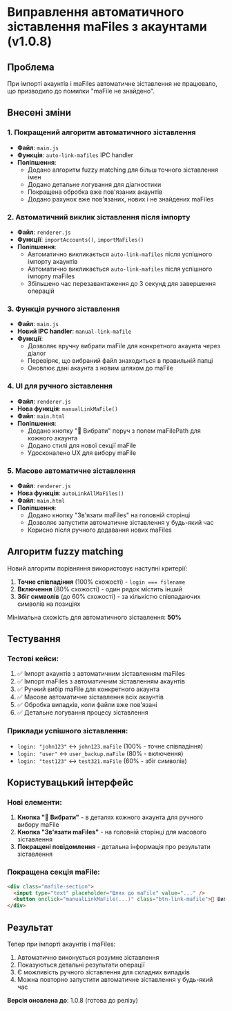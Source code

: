 # Виправлення автоматичного зіставлення maFiles з акаунтами (v1.0.8)

## Проблема
При імпорті акаунтів і maFiles автоматичне зіставлення не працювало, що призводило до помилки "maFile не знайдено".

## Внесені зміни

### 1. Покращений алгоритм автоматичного зіставлення
- **Файл**: `main.js`
- **Функція**: `auto-link-mafiles` IPC handler
- **Поліпшення**:
  - Додано алгоритм fuzzy matching для більш точного зіставлення імен
  - Додано детальне логування для діагностики
  - Покращена обробка вже пов'язаних акаунтів
  - Додано рахунок вже пов'язаних, нових і не знайдених maFiles

### 2. Автоматичний виклик зіставлення після імпорту
- **Файл**: `renderer.js`
- **Функції**: `importAccounts()`, `importMaFiles()`
- **Поліпшення**:
  - Автоматично викликається `auto-link-mafiles` після успішного імпорту акаунтів
  - Автоматично викликається `auto-link-mafiles` після успішного імпорту maFiles
  - Збільшено час перезавантаження до 3 секунд для завершення операцій

### 3. Функція ручного зіставлення
- **Файл**: `main.js`
- **Новий IPC handler**: `manual-link-mafile`
- **Функції**:
  - Дозволяє вручну вибрати maFile для конкретного акаунта через діалог
  - Перевіряє, що вибраний файл знаходиться в правильній папці
  - Оновлює дані акаунта з новим шляхом до maFile

### 4. UI для ручного зіставлення
- **Файл**: `renderer.js`
- **Нова функція**: `manualLinkMaFile()`
- **Файл**: `main.html`
- **Поліпшення**:
  - Додано кнопку "🔗 Вибрати" поруч з полем maFilePath для кожного акаунта
  - Додано стилі для нової секції maFile
  - Удосконалено UX для вибору maFile

### 5. Масове автоматичне зіставлення
- **Файл**: `renderer.js`
- **Нова функція**: `autoLinkAllMaFiles()`
- **Файл**: `main.html`
- **Поліпшення**:
  - Додано кнопку "Зв'язати maFiles" на головній сторінці
  - Дозволяє запустити автоматичне зіставлення у будь-який час
  - Корисно після ручного додавання нових maFiles

## Алгоритм fuzzy matching

Новий алгоритм порівняння використовує наступні критерії:
1. **Точне співпадіння** (100% схожості) - `login === filename`
2. **Включення** (80% схожості) - один рядок містить інший
3. **Збіг символів** (до 60% схожості) - за кількістю співпадаючих символів на позиціях

Мінімальна схожість для автоматичного зіставлення: **50%**

## Тестування

### Тестові кейси:
1. ✅ Імпорт акаунтів з автоматичним зіставленням maFiles
2. ✅ Імпорт maFiles з автоматичним зіставленням акаунтів  
3. ✅ Ручний вибір maFile для конкретного акаунта
4. ✅ Масове автоматичне зіставлення всіх акаунтів
5. ✅ Обробка випадків, коли файли вже пов'язані
6. ✅ Детальне логування процесу зіставлення

### Приклади успішного зіставлення:
- `login: "john123"` ↔ `john123.maFile` (100% - точне співпадіння)
- `login: "user"` ↔ `user_backup.maFile` (80% - включення)
- `login: "test123"` ↔ `test321.maFile` (60% - збіг символів)

## Користувацький інтерфейс

### Нові елементи:
1. **Кнопка "🔗 Вибрати"** - в деталях кожного акаунта для ручного вибору maFile
2. **Кнопка "Зв'язати maFiles"** - на головній сторінці для масового зіставлення
3. **Покращені повідомлення** - детальна інформація про результати зіставлення

### Покращена секція maFile:
```html
<div class="mafile-section">
  <input type="text" placeholder="Шлях до maFile" value="..." />
  <button onclick="manualLinkMaFile(...)" class="btn-link-mafile">🔗 Вибрати</button>
</div>
```

## Результат

Тепер при імпорті акаунтів і maFiles:
1. Автоматично виконується розумне зіставлення
2. Показуються детальні результати операції
3. Є можливість ручного зіставлення для складних випадків
4. Можна повторно запустити автоматичне зіставлення у будь-який час

**Версія оновлена до**: 1.0.8 (готова до релізу)
